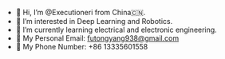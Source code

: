 - 👋 Hi, I’m @Executioneri from China🇨🇳.
- 👀 I’m interested in Deep Learning and Robotics.
- 🌱 I’m currently learning electrical and electronic engineering.
- 📧 My Personal Email: futongyang938@gmail.com
- 📱 My Phone Number: +86 13335601558
